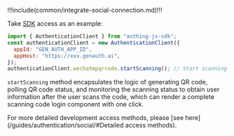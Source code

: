 <IntegrationDetailCard title="Start developing access">

!!!include(common/integrate-social-connection.md)!!!

Take [SDK](/reference/sdk-for-node/authentication/QrCodeAuthenticationClient.md) access as an example:

```javascript
import { AuthenticationClient } from "authing-js-sdk";
const authenticationClient = new AuthenticationClient({
  appId: "GEN_AUTH_APP_ID",
  appHost: "https://xxx.genauth.ai",
});
authenticationClient.wechatmpqrcode.startScanning(); // Start scanning code login
```

`startScanning` method encapsulates the logic of generating QR code, polling QR code status, and monitoring the scanning status to obtain user information after the user scans the code, which can render a complete scanning code login component with one click.

For more detailed development access methods, please [see here](/guides/authentication/social/#Detailed access methods).

</IntegrationDetailCard>
